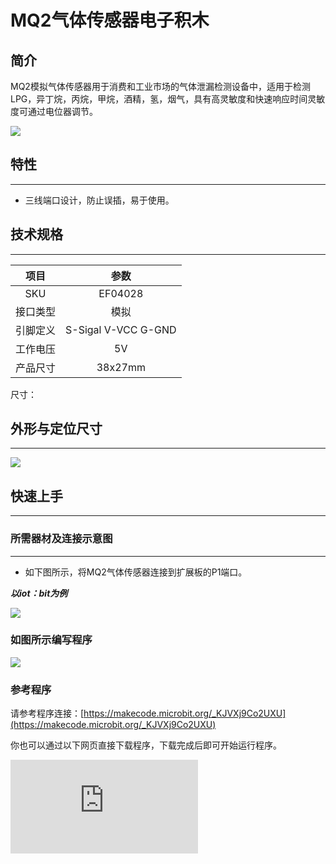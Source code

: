 # MQ2气体传感器电子积木

## 简介
MQ2模拟气体传感器用于消费和工业市场的气体泄漏检测设备中，适用于检测LPG，异丁烷，丙烷，甲烷，酒精，氢，烟气，具有高灵敏度和快速响应时间灵敏度可通过电位器调节。

![](https://wiki-media-ef.oss-cn-hongkong.aliyuncs.com/docs/microbit/sensor/octopus-sensors/sensor/images/04028_01.png)

## 特性
---
- 三线端口设计，防止误插，易于使用。
## 技术规格
---

项目 | 参数
:-: | :-:
SKU|EF04028
接口类型|模拟
引脚定义|S-Sigal V-VCC G-GND
工作电压|5V
产品尺寸|38x27mm


尺寸：

## 外形与定位尺寸
---


![](https://wiki-media-ef.oss-cn-hongkong.aliyuncs.com/docs/microbit/sensor/octopus-sensors/sensor/images/04028_02.png)


## 快速上手
---

### 所需器材及连接示意图
---

- 如下图所示，将MQ2气体传感器连接到扩展板的P1端口。

***以iot：bit为例***



![](https://wiki-media-ef.oss-cn-hongkong.aliyuncs.com/docs/microbit/sensor/octopus-sensors/sensor/images/04028_03.png)


### 如图所示编写程序

![](https://wiki-media-ef.oss-cn-hongkong.aliyuncs.com/docs/microbit/sensor/octopus-sensors/sensor/images/04028_04.png)


### 参考程序
请参考程序连接：[https://makecode.microbit.org/_KJVXj9Co2UXU](https://makecode.microbit.org/_KJVXj9Co2UXU)

你也可以通过以下网页直接下载程序，下载完成后即可开始运行程序。

<div
    style={{
        position: 'relative',
        paddingBottom: '60%',
        overflow: 'hidden',
    }}
>
    <iframe
        src="https://makecode.microbit.org/_KJVXj9Co2UXU"
        frameborder="0"
        sandbox="allow-popups allow-forms allow-scripts allow-same-origin"
        style={{
            position: 'absolute',
            width: '100%',
            height: '100%',
        }}
    />
</div>
---

### 结果
- 硬件连接后需要预热十分钟，等读数相对稳定后再将传感器探头靠近烟雾范围进行检测。
- 随着环境烟雾的改变，micro:bit的led显示器上显示的数值随烟雾浓度升高而变大。

## python编程
---


### 步骤 1
下载压缩包并解压[Octopus_MicroPython-master](https://github.com/lionyhw/Octopus_MicroPython/archive/master.zip)
打开[Python editor](https://python.microbit.org/v/2.0)

![](https://wiki-media-ef.oss-cn-hongkong.aliyuncs.com/docs/microbit/sensor/octopus-sensors/sensor/images/05001_07.png)

为了给MQ2气体传感器编程，我们需要添加mq2.py。点击Load/Save，然后点击Show Files（1）下拉菜单，再点击Add file在本地找到下载并解压完成的Octopus_MicroPython-master文件夹，从中选择mq2.py添加进来。

![](https://wiki-media-ef.oss-cn-hongkong.aliyuncs.com/docs/microbit/sensor/octopus-sensors/sensor/images/05001_08.png)
![](https://wiki-media-ef.oss-cn-hongkong.aliyuncs.com/docs/microbit/sensor/octopus-sensors/sensor/images/05001_09.png)
![](https://wiki-media-ef.oss-cn-hongkong.aliyuncs.com/docs/microbit/sensor/octopus-sensors/sensor/images/04028_10.png)

### 步骤 2
### 参考程序
```

from microbit import *
from mq2 import *

co = MQ2(pin1)
while True:
    display.scroll(co.get_smoke())
```


### 结果
- micro:bit的LED矩阵显示当前MQ2气体传感器的返回值。




## 相关案例
---

## 技术文档
---
